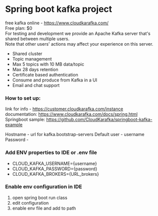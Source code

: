 # Spring boot kafka project
free kafka online - https://www.cloudkarafka.com/ </br>
Free plan: $0 </br>
For testing and development we provide an Apache Kafka server 
that's shared between multiple users. </br>
Note that other users' actions may affect your experience on this server.
* Shared cluster
* Topic management
* Max 5 topics with 10 MB data/topic
* Max 28 days retention
* Certificate based authentication
* Consume and produce from Kafka in a UI
* Email and chat support

### How to set up:
link for info - https://customer.cloudkarafka.com/instance </br>
documentation: https://www.cloudkarafka.com/docs/spring.html </br>
Springboot sample: https://github.com/CloudKarafka/springboot-kafka-example </br>

Hostname - url for  kafka.bootstrap-servers
Default user - username
Password - 



### Add ENV properties to IDE or .env file
* CLOUD_KAFKA_USERNAME={username}
* CLOUD_KAFKA_PASSWORD={password}
* CLOUD_KAFKA_BROKERS={URL_brokers}

### Enable env configuration in IDE
1. open spring boot run class
2. edit configuration
3. enable env file and add to path

